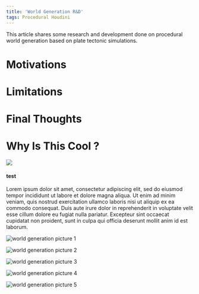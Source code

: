 ```yaml
---
title: 'World Generation R&D' 
tags: Procedural Houdini
---
```


This article shares some research and development done on procedural world generation based on plate tectonic simulations.

# Motivations
# Limitations
# Final Thoughts


# Why Is This Cool ?

<div class="item">
  <div class="item__image">
    <img class="image image--lg" src="https://github.com/logan169/logan169.github.io/blob/master/assets/images/posts_images/procedural_world/benoit_setup.gif?raw=true"/>
  </div>
  <div class="item__content">
    <div class="item__header">
      <h4>test</h4>
    </div>
    <div class="item__description">
      <p>Lorem ipsum dolor sit amet, consectetur adipiscing elit, sed do eiusmod tempor incididunt ut labore et dolore magna aliqua. Ut enim ad minim veniam, quis nostrud exercitation ullamco laboris nisi ut aliquip ex ea commodo consequat. Duis aute irure dolor in reprehenderit in voluptate velit esse cillum dolore eu fugiat nulla pariatur. Excepteur sint occaecat cupidatat non proident, sunt in culpa qui officia deserunt mollit anim id est laborum.</p>
    </div>
  </div>
</div>

![world generation picture 1](https://github.com/logan169/logan169.github.io/blob/master/assets/images/posts_images/procedural_world/benoit_setup.gif?raw=true)

![world generation picture 2](https://github.com/logan169/logan169.github.io/blob/master/assets/images/posts_images/procedural_world/benoit_setup3.gif.gif?raw=true)

![world generation picture 3](https://github.com/logan169/logan169.github.io/blob/master/assets/images/posts_images/procedural_world/melting_mountains.gif?raw=true)

![world generation picture 4](https://github.com/logan169/logan169.github.io/blob/master/assets/images/posts_images/procedural_world/top_env.PNG?raw=true)

![world generation picture 5](https://github.com/logan169/logan169.github.io/blob/master/assets/images/posts_images/procedural_world/benoit_setup.gif?raw=true)